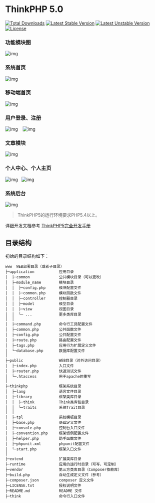 ThinkPHP 5.0
===============

[![Total Downloads](https://poser.pugx.org/topthink/think/downloads)](https://packagist.org/packages/topthink/think)
[![Latest Stable Version](https://poser.pugx.org/topthink/think/v/stable)](https://packagist.org/packages/topthink/think)
[![Latest Unstable Version](https://poser.pugx.org/topthink/think/v/unstable)](https://packagist.org/packages/topthink/think)
[![License](https://poser.pugx.org/topthink/think/license)](https://packagist.org/packages/topthink/think)

### 功能模块图
![img](http://pexpn9gr1.bkt.clouddn.com/%E5%8A%9F%E8%83%BD%E6%A8%A1%E5%9D%97%E5%9B%BE.png)
### 系统首页
![img](http://pexpn9gr1.bkt.clouddn.com/%E9%A6%96%E9%A1%B5.png)
### 移动端首页
![img](http://pexpn9gr1.bkt.clouddn.com/%E6%89%8B%E6%9C%BA%E7%AB%AF%E9%A6%96%E9%A1%B5.png)
### 用户登录、注册
![img](http://pexpn9gr1.bkt.clouddn.com/%E7%94%A8%E6%88%B7%E7%99%BB%E9%99%86.png)
&nbsp;&nbsp; ![img](http://pexpn9gr1.bkt.clouddn.com/%E7%94%A8%E6%88%B7%E6%B3%A8%E5%86%8C.png)
### 文章模块
![img](http://pexpn9gr1.bkt.clouddn.com/%E6%96%87%E7%AB%A0%E6%A8%A1%E5%9D%97.png)
### 个人中心、个人主页
![img](http://pexpn9gr1.bkt.clouddn.com/%E4%B8%AA%E4%BA%BA%E4%B8%AD%E5%BF%83.png)
&nbsp;&nbsp;![img](http://pexpn9gr1.bkt.clouddn.com/%E4%B8%AA%E4%BA%BA%E4%B8%BB%E9%A1%B5.png)
### 系统后台
![img](http://pexpn9gr1.bkt.clouddn.com/%E7%B3%BB%E7%BB%9F%E5%90%8E%E5%8F%B0.png)


> ThinkPHP5的运行环境要求PHP5.4以上。

详细开发文档参考 [ThinkPHP5完全开发手册](http://www.kancloud.cn/manual/thinkphp5)

## 目录结构

初始的目录结构如下：

~~~
www  WEB部署目录（或者子目录）
├─application           应用目录
│  ├─common             公共模块目录（可以更改）
│  ├─module_name        模块目录
│  │  ├─config.php      模块配置文件
│  │  ├─common.php      模块函数文件
│  │  ├─controller      控制器目录
│  │  ├─model           模型目录
│  │  ├─view            视图目录
│  │  └─ ...            更多类库目录
│  │
│  ├─command.php        命令行工具配置文件
│  ├─common.php         公共函数文件
│  ├─config.php         公共配置文件
│  ├─route.php          路由配置文件
│  ├─tags.php           应用行为扩展定义文件
│  └─database.php       数据库配置文件
│
├─public                WEB目录（对外访问目录）
│  ├─index.php          入口文件
│  ├─router.php         快速测试文件
│  └─.htaccess          用于apache的重写
│
├─thinkphp              框架系统目录
│  ├─lang               语言文件目录
│  ├─library            框架类库目录
│  │  ├─think           Think类库包目录
│  │  └─traits          系统Trait目录
│  │
│  ├─tpl                系统模板目录
│  ├─base.php           基础定义文件
│  ├─console.php        控制台入口文件
│  ├─convention.php     框架惯例配置文件
│  ├─helper.php         助手函数文件
│  ├─phpunit.xml        phpunit配置文件
│  └─start.php          框架入口文件
│
├─extend                扩展类库目录
├─runtime               应用的运行时目录（可写，可定制）
├─vendor                第三方类库目录（Composer依赖库）
├─build.php             自动生成定义文件（参考）
├─composer.json         composer 定义文件
├─LICENSE.txt           授权说明文件
├─README.md             README 文件
├─think                 命令行入口文件
~~~
